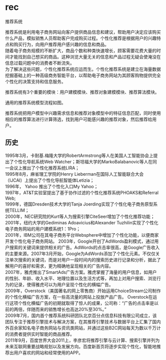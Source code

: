 # rec
推荐系统

推荐系统是利用电子商务网站向客户提供商品信息和建议，帮助用户决定应该购买什么产品，模拟销售人员帮助客户完成购买过程。个性化推荐是根据用户的兴趣特点和购买行为，向用户推荐用户感兴趣的信息和商品。  
随着电子商务规模的不断扩大，商品个数和种类快速增长，顾客需要花费大量的时间才能找到自己想买的商品。这种浏览大量无关的信息和产品过程无疑会使淹没在信息过载问题中的消费者不断流失。  
为了解决这些问题，个性化推荐系统应运而生。个性化推荐系统是建立在海量数据挖掘基础上的一种高级商务智能平台，以帮助电子商务网站为其顾客购物提供完全个性化的决策支持和信息服务。


推荐系统有3个重要的模块：用户建模模块、推荐对象建模模块、推荐算法模块。

通用的推荐系统模型流程如图。

推荐系统把用户模型中兴趣需求信息和推荐对象模型中的特征信息匹配，同时使用相应的推荐算法进行计算筛选，找到用户可能感兴趣的推荐对象，然后推荐给用户。


## 历史
1995年3月，卡耐基.梅隆大学的RobertArmstrong等人在美国人工智能协会上提出了个性化导航系统Web Watcher；斯坦福大学的MarkoBalabanovic等人在同一会议上推出了个性化推荐系统LIRA；  
1995年8月，麻省理工学院的Henry Lieberman在国际人工智能联合大会（IJCAI）上提出了个性化导航智能体Letizia；  
1996年， Yahoo 推出了个性化入口My Yahoo；  
1997年，AT&T实验室提出了基于协作过滤的个性化推荐系统PHOAKS和Referral Web;  
1999年，德国Dresden技术大学的Tanja Joerding实现了个性化电子商务原型系统TELLIM；  
2000年，NEC研究院的Kurt等人为搜索引擎CiteSeer增加了个性化推荐功能；  
2001年，纽约大学的Gediminas Adoavicius和Alexander Tuzhilin实现了个性化电子商务网站的用户建模系统1：1Pro；  
2001年，IBM公司在其电子商务平台Websphere中增加了个性化功能，以便商家开发个性化电子商务网站。
2003年，Google开创了AdWords盈利模式，通过用户搜索的关键词来提供相关的广告。AdWords的点击率很高，是Google广告收入的主要来源。2007年3月开始，Google为AdWords添加了个性化元素。不仅仅关注单次搜索的关键词，而是对用户一段时间内的搜索历史进行记录和分析，据此了解用户的喜好和需求，更为精确地呈现相关的广告内容。  
2007年，雅虎推出了SmartAds广告方案。雅虎掌握了海量的用户信息，如用户的性别、年龄、收入水平、地理位置以及生活方式等，再加上对用户搜索、浏览行为的记录，使得雅虎可以为用户呈现个性化的横幅广告。  
2009年，Overstock（美国著名的网上零售商）开始运用ChoiceStream公司制作的个性化横幅广告方案，在一些高流量的网站上投放产品广告。 Overstock在运行这项个性化横幅广告的初期就取得了惊人的成果，公司称：“广告的点击率是以前的两倍，伴随而来的销售增长也高达20%至30%。”  
2009年7月，国内首个推荐系统科研团队北京百分点信息科技有限公司成立，该团队专注于推荐引擎技术与解决方案，在其推荐引擎技术与数据平台上汇集了国内外百余家知名电子商务网站与资讯类网站，并通过这些B2C网站每天为数以千万计的消费者提供实时智能的商品推荐。  
2011年9月，百度世界大会2011上，李彦宏将推荐引擎与云计算、搜索引擎并列为未来互联网重要战略规划以及发展方向。百度新首页将逐步实现个性化，智能地推荐出用户喜欢的网站和经常使用的APP。












































